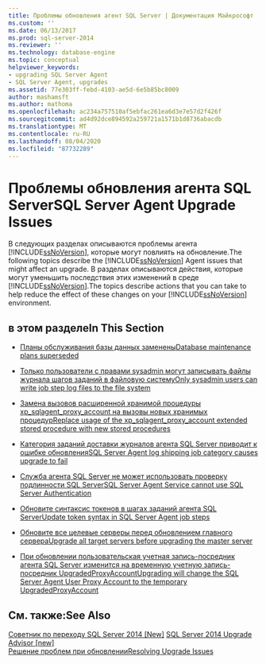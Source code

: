 ```yaml
---
title: Проблемы обновления агент SQL Server | Документация Майкрософт
ms.custom: ''
ms.date: 06/13/2017
ms.prod: sql-server-2014
ms.reviewer: ''
ms.technology: database-engine
ms.topic: conceptual
helpviewer_keywords:
- upgrading SQL Server Agent
- SQL Server Agent, upgrades
ms.assetid: 77e303ff-febd-4103-ae5d-6e5b85bc8009
author: mashamsft
ms.author: mathoma
ms.openlocfilehash: ac234a757510af5ebfac261ea6d3e7e57d2f426f
ms.sourcegitcommit: ad4d92dce894592a259721a1571b1d8736abacdb
ms.translationtype: MT
ms.contentlocale: ru-RU
ms.lasthandoff: 08/04/2020
ms.locfileid: "87732289"
---
```

# <a name="sql-server-agent-upgrade-issues"></a><span data-ttu-id="decbc-102">Проблемы обновления агента SQL Server</span><span class="sxs-lookup"><span data-stu-id="decbc-102">SQL Server Agent Upgrade Issues</span></span>
  <span data-ttu-id="decbc-103">В следующих разделах описываются проблемы агента [!INCLUDE[ssNoVersion](../../includes/ssnoversion-md.md)], которые могут повлиять на обновление.</span><span class="sxs-lookup"><span data-stu-id="decbc-103">The following topics describe the [!INCLUDE[ssNoVersion](../../includes/ssnoversion-md.md)] Agent issues that might affect an upgrade.</span></span> <span data-ttu-id="decbc-104">В разделах описываются действия, которые могут уменьшить последствия этих изменений в среде [!INCLUDE[ssNoVersion](../../includes/ssnoversion-md.md)].</span><span class="sxs-lookup"><span data-stu-id="decbc-104">The topics describe actions that you can take to help reduce the effect of these changes on your [!INCLUDE[ssNoVersion](../../includes/ssnoversion-md.md)] environment.</span></span>  
  
## <a name="in-this-section"></a><span data-ttu-id="decbc-105">в этом разделе</span><span class="sxs-lookup"><span data-stu-id="decbc-105">In This Section</span></span>  
  
-   [<span data-ttu-id="decbc-106">Планы обслуживания базы данных заменены</span><span class="sxs-lookup"><span data-stu-id="decbc-106">Database maintenance plans superseded</span></span>](../../../2014/sql-server/install/database-maintenance-plans-superseded.md)  
  
-   [<span data-ttu-id="decbc-107">Только пользователи с правами sysadmin могут записывать файлы журнала шагов заданий в файловую систему</span><span class="sxs-lookup"><span data-stu-id="decbc-107">Only sysadmin users can write job step log files to the file system</span></span>](../../../2014/sql-server/install/only-sysadmin-users-can-write-job-step-log-files-to-the-file-system.md)  
  
-   [<span data-ttu-id="decbc-108">Замена вызовов расширенной хранимой процедуры xp_sqlagent_proxy_account на вызовы новых хранимых процедур</span><span class="sxs-lookup"><span data-stu-id="decbc-108">Replace usage of the xp_sqlagent_proxy_account extended stored procedure with new stored procedures</span></span>](../../../2014/sql-server/install/replace-xp-sqlagent-proxy-account-extended-sp-with-new-stored-procedures.md)  
  
-   [<span data-ttu-id="decbc-109">Категория заданий доставки журналов агента SQL Server приводит к ошибке обновления</span><span class="sxs-lookup"><span data-stu-id="decbc-109">SQL Server Agent log shipping job category causes upgrade to fail</span></span>](../../../2014/sql-server/install/sql-server-agent-log-shipping-job-category-causes-upgrade-to-fail.md)  
  
-   [<span data-ttu-id="decbc-110">Служба агента SQL Server не может использовать проверку подлинности SQL Server</span><span class="sxs-lookup"><span data-stu-id="decbc-110">SQL Server Agent Service cannot use SQL Server Authentication</span></span>](../../../2014/sql-server/install/sql-server-agent-service-cannot-use-sql-server-authentication.md)  
  
-   [<span data-ttu-id="decbc-111">Обновите синтаксис токенов в шагах заданий агента SQL Server</span><span class="sxs-lookup"><span data-stu-id="decbc-111">Update token syntax in SQL Server Agent job steps</span></span>](../../../2014/sql-server/install/update-token-syntax-in-sql-server-agent-job-steps.md)  
  
-   [<span data-ttu-id="decbc-112">Обновите все целевые серверы перед обновлением главного сервера</span><span class="sxs-lookup"><span data-stu-id="decbc-112">Upgrade all target servers before upgrading the master server</span></span>](../../../2014/sql-server/install/upgrade-all-target-servers-before-upgrading-the-master-server.md)  
  
-   [<span data-ttu-id="decbc-113">При обновлении пользовательская учетная запись-посредник агента SQL Server изменится на временную учетную запись-посредник UpgradedProxyAccount</span><span class="sxs-lookup"><span data-stu-id="decbc-113">Upgrading will change the SQL Server Agent User Proxy Account to the temporary UpgradedProxyAccount</span></span>](../../../2014/sql-server/install/upgrading-changes-sql-server-agent-user-proxy-account-to-temporary-account.md)  
  
## <a name="see-also"></a><span data-ttu-id="decbc-114">См. также:</span><span class="sxs-lookup"><span data-stu-id="decbc-114">See Also</span></span>  
 <span data-ttu-id="decbc-115">[Советник по переходу SQL Server 2014 &#91;New&#93;](sql-server-2014-upgrade-advisor.md) </span><span class="sxs-lookup"><span data-stu-id="decbc-115">[SQL Server 2014 Upgrade Advisor &#91;new&#93;](sql-server-2014-upgrade-advisor.md) </span></span>  
 [<span data-ttu-id="decbc-116">Решение проблем при обновлении</span><span class="sxs-lookup"><span data-stu-id="decbc-116">Resolving Upgrade Issues</span></span>](../../../2014/sql-server/install/resolving-upgrade-issues.md)  
  
  
